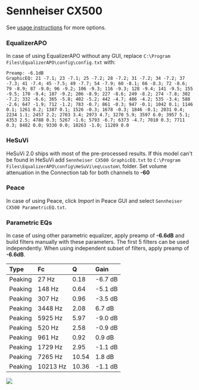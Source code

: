 # Sennheiser CX500
See [usage instructions](https://github.com/jaakkopasanen/AutoEq#usage) for more options.

### EqualizerAPO
In case of using EqualizerAPO without any GUI, replace `C:\Program Files\EqualizerAPO\config\config.txt`
with:
```
Preamp: -6.1dB
GraphicEQ: 21 -7.1; 23 -7.1; 25 -7.2; 28 -7.2; 31 -7.2; 34 -7.2; 37 -7.3; 41 -7.4; 45 -7.5; 49 -7.7; 54 -7.9; 60 -8.1; 66 -8.3; 72 -8.6; 79 -8.9; 87 -9.0; 96 -9.2; 106 -9.3; 116 -9.3; 128 -9.4; 141 -9.5; 155 -9.5; 170 -9.4; 187 -9.2; 206 -8.9; 227 -8.6; 249 -8.2; 274 -7.8; 302 -7.2; 332 -6.6; 365 -5.8; 402 -5.2; 442 -4.7; 486 -4.2; 535 -3.4; 588 -2.6; 647 -1.9; 712 -1.2; 783 -0.7; 861 -0.3; 947 -0.1; 1042 0.1; 1146 0.1; 1261 0.2; 1387 0.1; 1526 -0.3; 1678 -0.3; 1846 -0.1; 2031 0.4; 2234 1.1; 2457 2.2; 2703 3.4; 2973 4.7; 3270 5.9; 3597 6.0; 3957 5.1; 4353 2.5; 4788 0.3; 5267 -1.6; 5793 -6.7; 6373 -4.7; 7010 0.3; 7711 0.3; 8482 0.0; 9330 0.0; 10263 -1.0; 11289 0.0
```

### HeSuVi
HeSuVi 2.0 ships with most of the pre-processed results. If this model can't be found in HeSuVi add
`Sennheiser CX500 GraphicEQ.txt` to `C:\Program Files\EqualizerAPO\config\HeSuVi\eq\custom\` folder.
Set volume attenuation in the Connection tab for both channels to **-60**

### Peace
In case of using Peace, click *Import* in Peace GUI and select `Sennheiser CX500 ParametricEQ.txt`.

### Parametric EQs
In case of using other parametric equalizer, apply preamp of **-6.6dB** and build filters manually
with these parameters. The first 5 filters can be used independently.
When using independent subset of filters, apply preamp of **-6.6dB**.

| Type    | Fc       |     Q | Gain    |
|:--------|:---------|:------|:--------|
| Peaking | 27 Hz    |  0.18 | -6.7 dB |
| Peaking | 148 Hz   |  0.64 | -5.1 dB |
| Peaking | 307 Hz   |  0.96 | -3.5 dB |
| Peaking | 3448 Hz  |  2.08 | 6.7 dB  |
| Peaking | 5925 Hz  |  5.97 | -9.0 dB |
| Peaking | 520 Hz   |  2.58 | -0.9 dB |
| Peaking | 961 Hz   |  0.92 | 0.9 dB  |
| Peaking | 1729 Hz  |  2.95 | -1.1 dB |
| Peaking | 7265 Hz  | 10.54 | 1.8 dB  |
| Peaking | 10213 Hz | 10.36 | -1.1 dB |

![](https://raw.githubusercontent.com/jaakkopasanen/AutoEq/master/results/headphonecom/sbaf-serious/Sennheiser%20CX500/Sennheiser%20CX500.png)